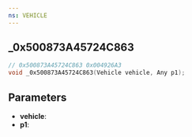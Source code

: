 ```yaml
---
ns: VEHICLE
---
```

## _0x500873A45724C863

```c
// 0x500873A45724C863 0x004926A3
void _0x500873A45724C863(Vehicle vehicle, Any p1);
```


## Parameters
* **vehicle**: 
* **p1**: 

